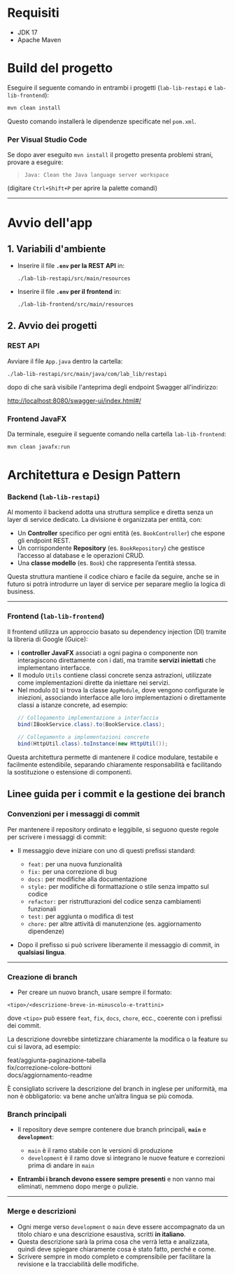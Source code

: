 # Requisiti
- JDK 17
- Apache Maven

# Build del progetto
Eseguire il seguente comando in entrambi i progetti (`lab-lib-restapi` e `lab-lib-frontend`):

```bash
mvn clean install
```

Questo comando installerà le dipendenze specificate nel `pom.xml`.

### Per Visual Studio Code
Se dopo aver eseguito `mvn install` il progetto presenta problemi strani, provare a eseguire:

> `Java: Clean the Java language server workspace`

(digitare `Ctrl+Shift+P` per aprire la palette comandi)

---

# Avvio dell'app

## 1. Variabili d'ambiente
- Inserire il file **`.env` per la REST API** in:
  ```
  ./lab-lib-restapi/src/main/resources
  ```

- Inserire il file **`.env` per il frontend** in:
  ```
  ./lab-lib-frontend/src/main/resources
  ```

## 2. Avvio dei progetti

### REST API
Avviare il file `App.java` dentro la cartella:

```
./lab-lib-restapi/src/main/java/com/lab_lib/restapi
```

  dopo di che sarà visibile l'anteprima degli endpoint Swagger all'indirizzo:

  [http://localhost:8080/swagger-ui/index.html#/](http://localhost:8080/swagger-ui/index.html#/)

### Frontend JavaFX
Da terminale, eseguire il seguente comando nella cartella `lab-lib-frontend`:

```bash
mvn clean javafx:run
```
# Architettura e Design Pattern

### Backend (`lab-lib-restapi`)

Al momento il backend adotta una struttura semplice e diretta senza un layer di service dedicato. La divisione è organizzata per entità, con:

- Un **Controller** specifico per ogni entità (es. `BookController`) che espone gli endpoint REST.
- Un corrispondente **Repository** (es. `BookRepository`) che gestisce l’accesso al database e le operazioni CRUD.
- Una **classe modello** (es. `Book`) che rappresenta l’entità stessa.

Questa struttura mantiene il codice chiaro e facile da seguire, anche se in futuro si potrà introdurre un layer di service per separare meglio la logica di business.

---

### Frontend (`lab-lib-frontend`)

Il frontend utilizza un approccio basato su dependency injection (DI) tramite la libreria di Google (Guice):

- I **controller JavaFX** associati a ogni pagina o componente non interagiscono direttamente con i dati, ma tramite **servizi iniettati** che implementano interfacce.
- Il modulo `Utils` contiene classi concrete senza astrazioni, utilizzate come implementazioni dirette da iniettare nei servizi.
- Nel modulo `DI` si trova la classe `AppModule`, dove vengono configurate le iniezioni, associando interfacce alle loro implementazioni o direttamente classi a istanze concrete, ad esempio:
  ```java
  // Collegamento implementazione a interfaccia
  bind(IBookService.class).to(BookService.class);
        
  // Collegamento a implementazioni concrete
  bind(HttpUtil.class).toInstance(new HttpUtil());
  ```
Questa architettura permette di mantenere il codice modulare, testabile e facilmente estendibile, separando chiaramente responsabilità e facilitando la sostituzione o estensione di componenti.

## Linee guida per i commit e la gestione dei branch

### Convenzioni per i messaggi di commit

Per mantenere il repository ordinato e leggibile, si seguono queste regole per scrivere i messaggi di commit:

- Il messaggio deve iniziare con uno di questi prefissi standard:
  - `feat:` per una nuova funzionalità
  - `fix:` per una correzione di bug
  - `docs:` per modifiche alla documentazione
  - `style:` per modifiche di formattazione o stile senza impatto sul codice
  - `refactor:` per ristrutturazioni del codice senza cambiamenti funzionali
  - `test:` per aggiunta o modifica di test
  - `chore:` per altre attività di manutenzione (es. aggiornamento dipendenze)

- Dopo il prefisso si può scrivere liberamente il messaggio di commit, in **qualsiasi lingua**.

---
### Creazione di branch

- Per creare un nuovo branch, usare sempre il formato:

`<tipo>/<descrizione-breve-in-minuscolo-e-trattini>`

dove `<tipo>` può essere `feat`, `fix`, `docs`, `chore`, ecc., coerente con i prefissi dei commit.

La descrizione dovrebbe sintetizzare chiaramente la modifica o la feature su cui si lavora, ad esempio:

  feat/aggiunta-paginazione-tabella <br />
  fix/correzione-colore-bottoni <br />
  docs/aggiornamento-readme <br />

È consigliato scrivere la descrizione del branch in inglese per uniformità, ma non è obbligatorio: va bene anche un’altra lingua se più comoda.


### Branch principali

- Il repository deve sempre contenere due branch principali, **`main`** e **`development`**:
  - `main` è il ramo stabile con le versioni di produzione
  - `development` è il ramo dove si integrano le nuove feature e correzioni prima di andare in `main`

- **Entrambi i branch devono essere sempre presenti** e non vanno mai eliminati, nemmeno dopo merge o pulizie.

---

### Merge e descrizioni

- Ogni merge verso `development` o `main` deve essere accompagnato da un titolo chiaro e una descrizione esaustiva, scritti **in italiano**.
- Questa descrizione sarà la prima cosa che verrà letta e analizzata, quindi deve spiegare chiaramente cosa è stato fatto, perché e come.
- Scrivere sempre in modo completo e comprensibile per facilitare la revisione e la tracciabilità delle modifiche.
